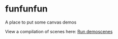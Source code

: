 # funfunfun
A place to put some canvas demos

View a compilation of scenes here:
[Run demoscenes](https://jpmc3630.github.io/funfunfun/)
